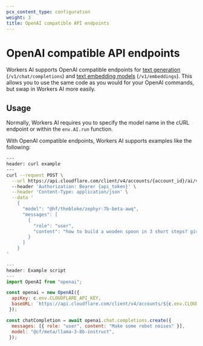 ```yaml
---
pcx_content_type: configuration
weight: 3
title: OpenAI compatible API endpoints
---
```


# OpenAI compatible API endpoints

Workers AI supports OpenAI compatible endpoints for [text generation](/workers-ai/models/#text-generation) (`/v1/chat/completions`) and [text embedding models](/workers-ai/models/#text-embeddings) (`/v1/embeddings`). This allows you to use the same code as you would for your OpenAI commands, but swap in Workers AI more easily.

## Usage

Normally, Workers AI requires you to specify the model name in the cURL endpoint or within the `env.AI.run` function.

With OpenAI compatible endpoints, Workers AI supports examples like the following:

```bash
---
header: curl example
---
curl --request POST \
  --url https://api.cloudflare.com/client/v4/accounts/{account_id}/ai/v1/chat/completions
  --header 'Authorization: Bearer {api_token}' \
  --header 'Content-Type: application/json' \
  --data '
    {
      "model": "@hf/thebloke/zephyr-7b-beta-awq",
      "messages": [
        {
          "role": "user",
          "content": "how to build a wooden spoon in 3 short steps? give as short as answer as possible"
        }
      ]
    }
'
```

```js
---
header: Example script
---
import OpenAI from "openai";

const openai = new OpenAI({
  apiKey: c.env.CLOUDFLARE_API_KEY,
  baseURL: `https://api.cloudflare.com/client/v4/accounts/${c.env.CLOUDFLARE_ACCOUNT_ID}/ai/v1`
 });

const chatCompletion = await openai.chat.completions.create({
  messages: [{ role: "user", content: "Make some robot noises" }],
  model: "@cf/meta/llama-3-8b-instruct",
 });
```